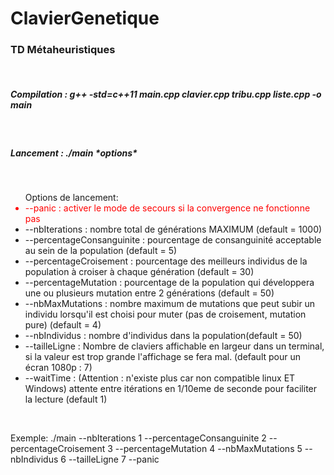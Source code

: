 # ClavierGenetique
<h3>TD Métaheuristiques </h3></br>
<h5>Compilation : g++ -std=c++11 main.cpp clavier.cpp tribu.cpp liste.cpp -o main</h5> </br>
<h5>Lancement : ./main *options* </h5></br>
<ul> Options de lancement:
<li style="color: red;"> --panic : activer le mode de secours si la convergence ne fonctionne pas </li>
<li> --nbIterations : nombre total de générations MAXIMUM (default = 1000) </li>
<li>--percentageConsanguinite : pourcentage de consanguinité acceptable au sein de la population (default = 5) </li>
<li>--percentageCroisement : pourcentage des meilleurs individus de la population à croiser à chaque génération (default = 30) </li>
<li>--percentageMutation : pourcentage de la population qui développera une ou plusieurs mutation entre 2 générations (default = 50) </li>
<li>--nbMaxMutations : nombre maximum de mutations que peut subir un individu lorsqu'il est choisi pour muter (pas de croisement, mutation pure) (default = 4) </li>
<li>--nbIndividus : nombre d'individus dans la population(default = 50) </li>
<li>--tailleLigne : Nombre de claviers affichable en largeur dans un terminal, si la valeur est trop grande l'affichage se fera mal. (default pour un écran 1080p : 7) </li>
<li>--waitTime : (Attention : n'existe plus car non compatible linux ET Windows) attente entre itérations en 1/10eme de seconde pour faciliter la lecture (default 1)</li>
</ul>
<br>
<p>
Exemple: ./main --nbIterations 1 --percentageConsanguinite 2 --percentageCroisement 3 --percentageMutation 4 --nbMaxMutations 5 --nbIndividus 6 --tailleLigne 7 --panic</p>
